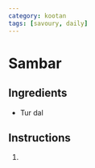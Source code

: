 ```yaml
---
category: kootan
tags: [savoury, daily]
---
```


# Sambar

## Ingredients
- Tur dal

## Instructions
1. 
